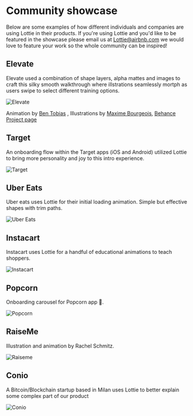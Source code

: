 # Community showcase

Below are some examples of how different individuals and companies are using Lottie in their products. If you're using Lottie and you'd like to be featured in the showcase please email us at [Lottie@airbnb.com](Lottie@airbnb.com) we would love to feature your work so the whole community can be inspired!


## Elevate

Elevate used a combination of shape layers, alpha mattes and images to craft this silky smooth walkthrough where illstrations seamlessly mortph as users swipe to select different training options.

![Elevate](/images/ShowcaseElevate.gif)

Animation by [Ben Tobias](https://dribbble.com/shots/3474396-Custom-Training-Morph-Animations)
, Illustrations by [Maxime Bourgeois](https://dribbble.com/shots/3473117-Elevate-Custom-Training-Sessions-Animation), [Behance Project page](https://www.behance.net/gallery/51581275/ELEVATE-Custom-Training-Sessions)


## Target

An onboarding flow within the Target apps (iOS and Android) utilized Lottie to bring more personality and joy to this intro experience.

![Target](/images/ShowcaseTarget.gif)


## Uber Eats

Uber eats uses Lottie for their initial loading animation. Simple but effective shapes with trim paths.

![Uber Eats](/images/ShowcaseUberEats.gif)


## Instacart

Instacart uses Lottie for a handful of educational animations to teach shoppers.

![Instacart](/images/ShowcaseInstacart.gif)


## Popcorn

Onboarding carousel for Popcorn app 🍿. 

![Popcorn](/images/ShowcasePopcorn.gif)


## RaiseMe

Illustration and animation by Rachel Schmitz.

![Raiseme](/images/ShowcaseRaiseme.gif)


## Conio

A Bitcoin/Blockchain startup based in Milan uses  Lottie to better explain some complex part of our product

![Conio](/images/ShowcaseConio.gif)

